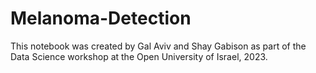 # Melanoma-Detection
This notebook was created by Gal Aviv and Shay Gabison as part of the Data Science workshop at the Open University of Israel, 2023.

